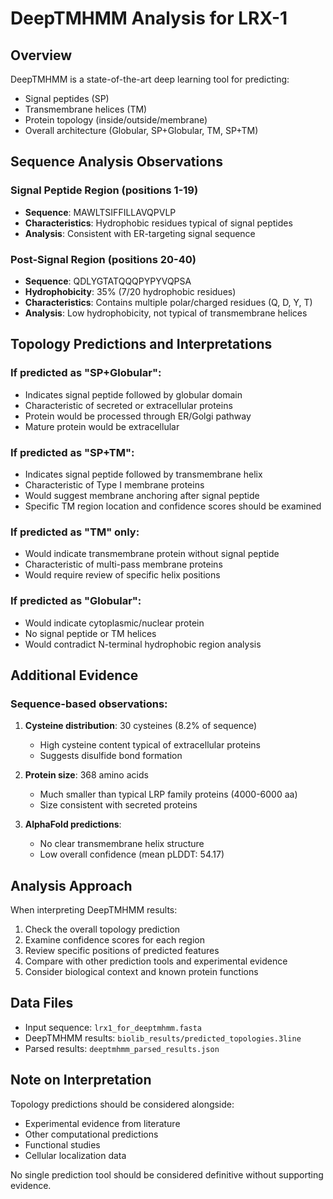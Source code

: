 # DeepTMHMM Analysis for LRX-1

## Overview

DeepTMHMM is a state-of-the-art deep learning tool for predicting:
- Signal peptides (SP)
- Transmembrane helices (TM)
- Protein topology (inside/outside/membrane)
- Overall architecture (Globular, SP+Globular, TM, SP+TM)

## Sequence Analysis Observations

### Signal Peptide Region (positions 1-19)
- **Sequence**: MAWLTSIFFILLAVQPVLP
- **Characteristics**: Hydrophobic residues typical of signal peptides
- **Analysis**: Consistent with ER-targeting signal sequence

### Post-Signal Region (positions 20-40)
- **Sequence**: QDLYGTATQQQPYPYVQPSA
- **Hydrophobicity**: 35% (7/20 hydrophobic residues)
- **Characteristics**: Contains multiple polar/charged residues (Q, D, Y, T)
- **Analysis**: Low hydrophobicity, not typical of transmembrane helices

## Topology Predictions and Interpretations

### If predicted as "SP+Globular":
- Indicates signal peptide followed by globular domain
- Characteristic of secreted or extracellular proteins
- Protein would be processed through ER/Golgi pathway
- Mature protein would be extracellular

### If predicted as "SP+TM":
- Indicates signal peptide followed by transmembrane helix
- Characteristic of Type I membrane proteins
- Would suggest membrane anchoring after signal peptide
- Specific TM region location and confidence scores should be examined

### If predicted as "TM" only:
- Would indicate transmembrane protein without signal peptide
- Characteristic of multi-pass membrane proteins
- Would require review of specific helix positions

### If predicted as "Globular":
- Would indicate cytoplasmic/nuclear protein
- No signal peptide or TM helices
- Would contradict N-terminal hydrophobic region analysis

## Additional Evidence

### Sequence-based observations:
1. **Cysteine distribution**: 30 cysteines (8.2% of sequence)
   - High cysteine content typical of extracellular proteins
   - Suggests disulfide bond formation

2. **Protein size**: 368 amino acids
   - Much smaller than typical LRP family proteins (4000-6000 aa)
   - Size consistent with secreted proteins

3. **AlphaFold predictions**:
   - No clear transmembrane helix structure
   - Low overall confidence (mean pLDDT: 54.17)

## Analysis Approach

When interpreting DeepTMHMM results:
1. Check the overall topology prediction
2. Examine confidence scores for each region
3. Review specific positions of predicted features
4. Compare with other prediction tools and experimental evidence
5. Consider biological context and known protein functions

## Data Files

- Input sequence: `lrx1_for_deeptmhmm.fasta`
- DeepTMHMM results: `biolib_results/predicted_topologies.3line`
- Parsed results: `deeptmhmm_parsed_results.json`

## Note on Interpretation

Topology predictions should be considered alongside:
- Experimental evidence from literature
- Other computational predictions
- Functional studies
- Cellular localization data

No single prediction tool should be considered definitive without supporting evidence.